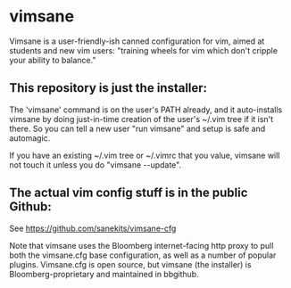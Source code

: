 # vimsane
Vimsane is a user-friendly-ish canned configuration for vim, aimed at students and new vim users: "training wheels for vim which don't cripple your ability to balance."

## This repository is just the installer:
The 'vimsane' command is on the user's PATH already, and it auto-installs vimsane by doing just-in-time creation of the user's ~/.vim tree if it isn't there. So you can tell a new user "run vimsane" and setup is safe and automagic.

If you have an existing  ~/.vim tree or ~/.vimrc that you value, vimsane will not touch it unless you do "vimsane --update".  

## The actual vim config stuff is in the public Github:
See https://github.com/sanekits/vimsane-cfg

Note that vimsane uses the Bloomberg internet-facing http proxy to pull both the vimsane.cfg base configuration, as well as a number of popular plugins. Vimsane.cfg is open source, but vimsane (the installer) is Bloomberg-proprietary and maintained in bbgithub.

